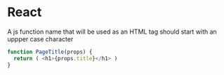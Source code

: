 # React

A js function name that will be used as an HTML tag should start with an uppper case character

```js
function PageTitle(props) {
  return ( <h1>{props.title}</h1> )
}
```
